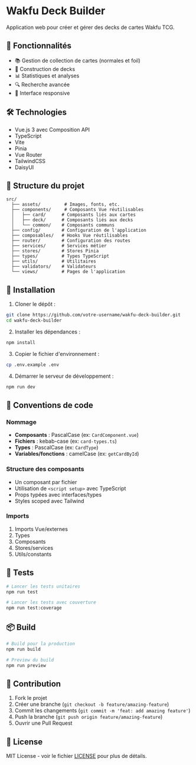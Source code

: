 # Wakfu Deck Builder

Application web pour créer et gérer des decks de cartes Wakfu TCG.

## 🚀 Fonctionnalités

- 📚 Gestion de collection de cartes (normales et foil)
- 🎴 Construction de decks
- 📊 Statistiques et analyses
- 🔍 Recherche avancée
- 📱 Interface responsive

## 🛠️ Technologies

- Vue.js 3 avec Composition API
- TypeScript
- Vite
- Pinia
- Vue Router
- TailwindCSS
- DaisyUI

## 📁 Structure du projet

```
src/
  ├── assets/         # Images, fonts, etc.
  ├── components/     # Composants Vue réutilisables
  │   ├── card/      # Composants liés aux cartes
  │   ├── deck/      # Composants liés aux decks
  │   └── common/    # Composants communs
  ├── config/        # Configuration de l'application
  ├── composables/   # Hooks Vue réutilisables
  ├── router/        # Configuration des routes
  ├── services/      # Services métier
  ├── stores/        # Stores Pinia
  ├── types/         # Types TypeScript
  ├── utils/         # Utilitaires
  ├── validators/    # Validateurs
  └── views/         # Pages de l'application
```

## 🔧 Installation

1. Cloner le dépôt :
```bash
git clone https://github.com/votre-username/wakfu-deck-builder.git
cd wakfu-deck-builder
```

2. Installer les dépendances :
```bash
npm install
```

3. Copier le fichier d'environnement :
```bash
cp .env.example .env
```

4. Démarrer le serveur de développement :
```bash
npm run dev
```

## 📝 Conventions de code

### Nommage

- **Composants** : PascalCase (ex: `CardComponent.vue`)
- **Fichiers** : kebab-case (ex: `card-types.ts`)
- **Types** : PascalCase (ex: `CardType`)
- **Variables/fonctions** : camelCase (ex: `getCardById`)

### Structure des composants

- Un composant par fichier
- Utilisation de `<script setup>` avec TypeScript
- Props typées avec interfaces/types
- Styles scoped avec Tailwind

### Imports

1. Imports Vue/externes
2. Types
3. Composants
4. Stores/services
5. Utils/constants

## 🧪 Tests

```bash
# Lancer les tests unitaires
npm run test

# Lancer les tests avec couverture
npm run test:coverage
```

## 📦 Build

```bash
# Build pour la production
npm run build

# Preview du build
npm run preview
```

## 🤝 Contribution

1. Fork le projet
2. Créer une branche (`git checkout -b feature/amazing-feature`)
3. Commit les changements (`git commit -m 'feat: add amazing feature'`)
4. Push la branche (`git push origin feature/amazing-feature`)
5. Ouvrir une Pull Request

## 📄 License

MIT License - voir le fichier [LICENSE](LICENSE) pour plus de détails.
